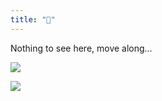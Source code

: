 ```yaml
---
title: "🧶"
---
```


Nothing to see here, move along…

![](https://media.giphy.com/media/3o85xGr7NxBC4eGTte/giphy.gif)

![](/images/egg.png)
